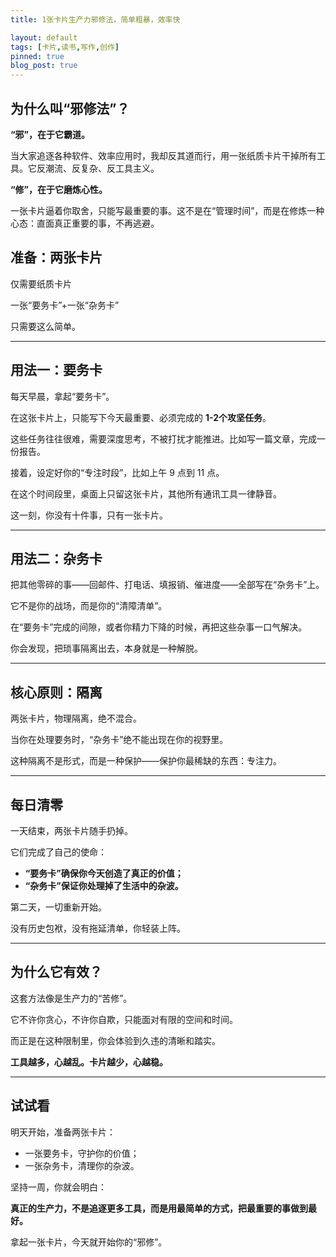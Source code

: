 ```yaml
---
title: 1张卡片生产力邪修法，简单粗暴，效率快

layout: default
tags: [卡片,读书,写作,创作]
pinned: true
blog_post: true
---
```


## 为什么叫“邪修法”？

**“邪”，在于它霸道。**  

当大家追逐各种软件、效率应用时，我却反其道而行，用一张纸质卡片干掉所有工具。它反潮流、反复杂、反工具主义。

**“修”，在于它磨炼心性。**  

一张卡片逼着你取舍，只能写最重要的事。这不是在“管理时间”，而是在修炼一种心态：直面真正重要的事，不再逃避。


## 准备：两张卡片

仅需要纸质卡片

一张“要务卡”+一张“杂务卡”

只需要这么简单。


---

## 用法一：要务卡

每天早晨，拿起“要务卡”。  

在这张卡片上，只能写下今天最重要、必须完成的 **1-2个攻坚任务**。

这些任务往往很难，需要深度思考，不被打扰才能推进。比如写一篇文章，完成一份报告。

接着，设定好你的“专注时段”，比如上午 9 点到 11 点。  

在这个时间段里，桌面上只留这张卡片，其他所有通讯工具一律静音。  

这一刻，你没有十件事，只有一张卡片。

---

## 用法二：杂务卡

把其他零碎的事——回邮件、打电话、填报销、催进度——全部写在“杂务卡”上。

它不是你的战场，而是你的“清障清单”。  

在“要务卡”完成的间隙，或者你精力下降的时候，再把这些杂事一口气解决。  

你会发现，把琐事隔离出去，本身就是一种解脱。

---

## 核心原则：隔离

两张卡片，物理隔离，绝不混合。

当你在处理要务时，“杂务卡”绝不能出现在你的视野里。

这种隔离不是形式，而是一种保护——保护你最稀缺的东西：专注力。

---

## 每日清零

一天结束，两张卡片随手扔掉。

它们完成了自己的使命：

- **“要务卡”确保你今天创造了真正的价值；**
- **“杂务卡”保证你处理掉了生活中的杂波。**

第二天，一切重新开始。  

没有历史包袱，没有拖延清单，你轻装上阵。

---

## 为什么它有效？

这套方法像是生产力的“苦修”。  

它不许你贪心，不许你自欺，只能面对有限的空间和时间。  

而正是在这种限制里，你会体验到久违的清晰和踏实。

**工具越多，心越乱。卡片越少，心越稳。**

---

## 试试看

明天开始，准备两张卡片：

- 一张要务卡，守护你的价值；
- 一张杂务卡，清理你的杂波。

坚持一周，你就会明白：  

**真正的生产力，不是追逐更多工具，而是用最简单的方式，把最重要的事做到最好。**

拿起一张卡片，今天就开始你的“邪修”。
